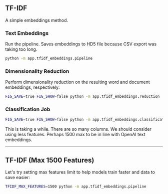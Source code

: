 

## TF-IDF

A simple embeddings method.


### Text Embeddings

Run the pipeline. Saves embeddings to HD5 file because CSV export was taking too long.

```sh
python -m app.tfidf_embeddings.pipeline
```

### Dimensionality Reduction

Perform dimensionality reduction on the resulting word and document embeddings, respectively:

```sh
FIG_SAVE=true FIG_SHOW=false python -m app.tfidf_embeddings.reduction
```

### Classification Job

```sh
FIG_SAVE=true FIG_SHOW=false python -m app.tfidf_embeddings.classification
```

This is taking a while. There are so many columns. We should consider using less features. Perhaps 1500 max to be in line with OpenAI text embeddings.

<hr>


## TF-IDF (Max 1500 Features)

Let's try setting max features limit to help models train faster and data to save easier:

```sh
TFIDF_MAX_FEATURES=1500 python -m app.tfidf_embeddings.pipeline
```
